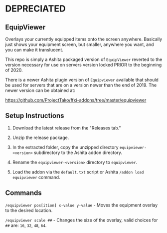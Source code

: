 # DEPRECIATED

## EquipViewer

Overlays your currently equipped items onto the screen anywhere. Basically just shows your equipment screen, but smaller, anywhere you want, and you can make it translucent. 

This repo is simply a Ashita packaged version of `EquipViewer` reverted to the version necessary for use on servers version locked PRIOR to the beginning of 2020.

There is a newer Ashita plugin version of `Equipviewer` available that should be used for servers that are on a version newer than the end of 2019. The newer version can be obtained at:

https://github.com/ProjectTako/ffxi-addons/tree/master/equipviewer


## Setup Instructions

1. Download the latest release from the "Releases tab."

2. Unzip the release package.

3. In the extracted folder, copy the unzipped directory `equipviewer-<version>` subdirectory to the Ashita addon directory.

4. Rename the `equipviewer-<version>` directory to `equipviewer`.

5. Load the addon via the `default.txt` script or Ashita `/addon load equipviewer` command.


## Commands

`/equipviewer pos[ition] x-value y-value` - Moves the equipment overlay to the desired location.

`/equipviewer scale ##` - Changes the size of the overlay, valid choices for `##` are: `16`, `32`, `48`, `64`.
